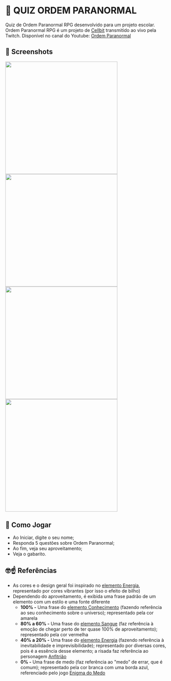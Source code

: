 # 🎲 QUIZ ORDEM PARANORMAL
 Quiz de Ordem Paranormal RPG desenvolvido para um projeto escolar.
 Ordem Paranormal RPG é um projeto de [Cellbit](https://www.twitch.tv/cellbit) transmitido ao vivo pela Twitch.
 Disponível no canal do Youtube: [Ordem Paranormal](https://www.youtube.com/@OrdemParanormal)

## 📸 Screenshots
<div>
 <img src="https://github.com/paulo-henrique-almeida/quiz-ordem-paranormal/assets/158237204/158720fb-fd68-49d1-880b-2bbb316c4e59" width="350">
 <img src="https://github.com/paulo-henrique-almeida/quiz-ordem-paranormal/assets/158237204/96398d1a-247e-4c00-bd65-3bf6016a103b" width="350">
 <img src="https://github.com/paulo-henrique-almeida/quiz-ordem-paranormal/assets/158237204/a1f95272-605e-43fb-bf8d-14da7c93d984" width="350">
 <img src="https://github.com/paulo-henrique-almeida/quiz-ordem-paranormal/assets/158237204/13b9c56a-e8e4-4d1b-b62d-f99a09ed03cd" width="350">
</div>

## 📝 Como Jogar
- Ao Iniciar, digite o seu nome;
- Responda 5 questões sobre Ordem Paranormal;
- Ao fim, veja seu aproveitamento;
- Veja o gabarito.

## 🤓☝ Referências
- As cores e o design geral foi inspirado no [elemento Energia](https://ordemparanormal.fandom.com/wiki/Elementos_do_Outro_Lado#Elemento_de_Energia), representado por cores vibrantes (por isso o efeito de bilho)
- Dependendo do aproveitamento, é exibida uma frase padrão de um elemento com um estilo e uma fonte diferente
   - **100% -** Uma frase do [elemento Conhecimento](https://ordemparanormal.fandom.com/wiki/Elementos_do_Outro_Lado#Elemento_de_Conhecimento) (fazendo referência ao seu conhecimento sobre o universo); representado pela cor amarela
   - **80% a 60% -** Uma frase do [elemento Sangue](https://ordemparanormal.fandom.com/wiki/Elementos_do_Outro_Lado#Elemento_de_Sangue) (faz referência à emoção de chegar perto de ter quase 100% de aproveitamento); representado pela cor vermelha
   - **40% a 20% -** Uma frase do [elemento Energia](https://ordemparanormal.fandom.com/wiki/Elementos_do_Outro_Lado#Elemento_de_Energia) (fazendo referência à inevitabilidade e imprevisibilidade); representado por diversas cores, pois é a essência desse elemento; a risada faz referência ao personagem [Anfitrião](https://ordemparanormal.fandom.com/wiki/O_Anfitri%C3%A3o)
   - **0% -** Uma frase de medo (faz referência ao "medo" de errar, que é comum); representado pela cor branca com uma borda azul, referenciado pelo jogo [Enigma do Medo](https://store.steampowered.com/app/1507580/Enigma_do_Medo/?l=brazilian)
